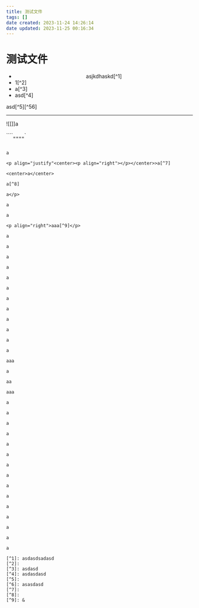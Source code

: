 ```yaml
---
title: 测试文件
tags: []
date created: 2023-11-24 14:26:14
date updated: 2023-11-25 00:16:34
---
```


# 测试文件

- <center>asjkdhaskd[^1]
- 1[^2]
- a[^3]
- asd[^4]
</center>
asd[^5][^56]

---

![[]]a

````<sub>====</sub>`

```

a

<p align="justify"<center><p align="right"></p></center>>a[^7]

<center>a</center>

a[^8]

a</p>

a

a

<p align="right">aaa[^9]</p>

a

a

a

a

a

a

a

a

a

a

a

a

aaa

a

aa

aaa

a

a

a

a

a

a

a

a

a

a

a

a

a

a

a

[^1]: asdasdsadasd
[^2]:
[^3]: asdasd
[^4]: asdasdasd
[^5]:
[^6]: asasdasd
[^7]:
[^8]:
[^9]: &
